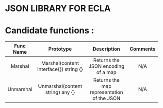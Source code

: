# JSON LIBRARY FOR ECLA

# Candidate functions :

| Func Name |               Prototype                |                Description                 | Comments |
|:---------:|:--------------------------------------:|:------------------------------------------:|:--------:|
|  Marshal  | Marshal(content interface{}) string {} |     Returns the JSON encoding of a map     |   N/A    |
| Unmarshal |    Unmarshal(content string) any {}    | Returns the map representation of the JSON |   N/A    |